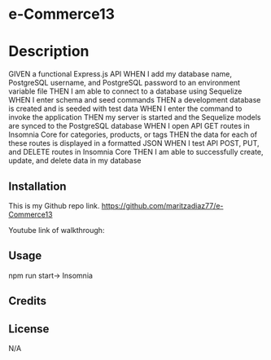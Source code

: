 # e-Commerce13

# Description
 GIVEN a functional Express.js API
WHEN I add my database name, PostgreSQL username, and PostgreSQL password to an environment variable file
THEN I am able to connect to a database using Sequelize
WHEN I enter schema and seed commands
THEN a development database is created and is seeded with test data
WHEN I enter the command to invoke the application
THEN my server is started and the Sequelize models are synced to the PostgreSQL database
WHEN I open API GET routes in Insomnia Core for categories, products, or tags
THEN the data for each of these routes is displayed in a formatted JSON
WHEN I test API POST, PUT, and DELETE routes in Insomnia Core
THEN I am able to successfully create, update, and delete data in my database
 ## Installation
 
 This is my Github repo link. 
 https://github.com/maritzadiaz77/e-Commerce13 
 
 Youtube link of walkthrough:
 
 ## Usage
 npm run start-> Insomnia
 ## Credits
 
 ## License
 N/A
